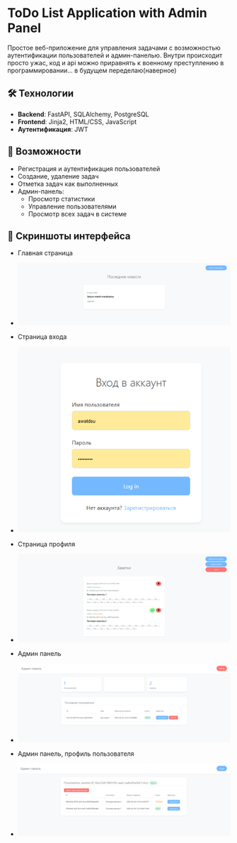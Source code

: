 # ToDo List Application with Admin Panel

Простое веб-приложение для управления задачами с возможностью аутентификации пользователей и админ-панелью. Внутри происходит просто ужас, код и api можно приравнять к военному преступлению в программировании... в будущем переделаю(наверное)

## 🛠 Технологии
- **Backend**: FastAPI, SQLAlchemy, PostgreSQL
- **Frontend**: Jinja2, HTML/CSS, JavaScript
- **Аутентификация**: JWT

## 🌟 Возможности
- Регистрация и аутентификация пользователей
- Создание, удаление задач
- Отметка задач как выполненных
- Админ-панель:
  - Просмотр статистики
  - Управление пользователями
  - Просмотр всех задач в системе
## 🌟 Скриншоты интерфейса
- Главная страница
  
- ![Главная страница](https://github.com/awatdsu/ToDo_FastAPI/blob/main/assets/index.png)

- Страница входа

- ![Страница входа](https://github.com/awatdsu/ToDo_FastAPI/blob/main/assets/login.png)

- Страница профиля

- ![Страница профиля](https://github.com/awatdsu/ToDo_FastAPI/blob/main/assets/profile.png)

- Админ панель

- ![Админ панель](https://github.com/awatdsu/ToDo_FastAPI/blob/main/assets/admin.png)

- Админ панель, профиль пользователя

- ![Админ панель, профиль пользователя](https://github.com/awatdsu/ToDo_FastAPI/blob/main/assets/admin_profile.png)
